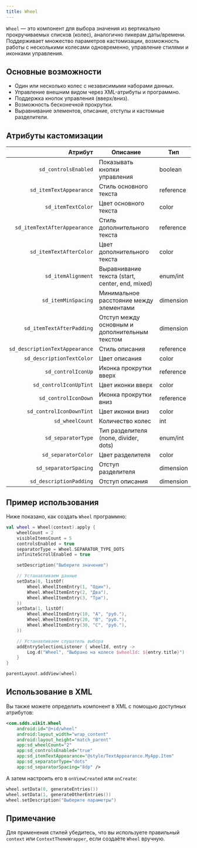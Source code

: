 ```yaml
---
title: Wheel
---
```


`Wheel` — это компонент для выбора значения из вертикально прокручиваемых списков (колес), аналогично пикерам даты/времени.  
Поддерживает множество параметров кастомизации, возможность работы с несколькими колесами одновременно, управление стилями и иконками управления.

## Основные возможности

- Один или несколько колес с независимыми наборами данных.
- Управление внешним видом через XML-атрибуты и программно.
- Поддержка кнопок управления (вверх/вниз).
- Возможность бесконечной прокрутки.
- Выравнивание элементов, описание, отступы и кастомные разделители.

## Атрибуты кастомизации

| Атрибут | Описание | Тип |
|--------:|----------|-----|
| `sd_controlsEnabled` | Показывать кнопки управления | boolean |
| `sd_itemTextAppearance` | Стиль основного текста | reference |
| `sd_itemTextColor` | Цвет основного текста | color |
| `sd_itemTextAfterAppearance` | Стиль дополнительного текста | reference |
| `sd_itemTextAfterColor` | Цвет дополнительного текста | color |
| `sd_itemAlignment` | Выравнивание текста (start, center, end, mixed) | enum/int |
| `sd_itemMinSpacing` | Минимальное расстояние между элементами | dimension |
| `sd_itemTextAfterPadding` | Отступ между основным и дополнительным текстом | dimension |
| `sd_descriptionTextAppearance` | Стиль описания | reference |
| `sd_descriptionTextColor` | Цвет описания | color |
| `sd_controlIconUp` | Иконка прокрутки вверх | reference |
| `sd_controlIconUpTint` | Цвет иконки вверх | color |
| `sd_controlIconDown` | Иконка прокрутки вниз | reference |
| `sd_controlIconDownTint` | Цвет иконки вниз | color |
| `sd_wheelCount` | Количество колес | int |
| `sd_separatorType` | Тип разделителя (none, divider, dots) | enum/int |
| `sd_separatorColor` | Цвет разделителя | color |
| `sd_separatorSpacing` | Отступ разделителя | dimension |
| `sd_descriptionPadding` | Отступ описания | dimension |

## Пример использования

Ниже показано, как создать `Wheel` программно:

```kotlin
val wheel = Wheel(context).apply {
    wheelCount = 2
    visibleItemsCount = 5
    controlsEnabled = true
    separatorType = Wheel.SEPARATOR_TYPE_DOTS
    infiniteScrollEnabled = true

    setDescription("Выберите значение")

    // Устанавливаем данные
    setData(0, listOf(
        Wheel.WheelItemEntry(1, "Один"),
        Wheel.WheelItemEntry(2, "Два"),
        Wheel.WheelItemEntry(3, "Три"),
    ))
    setData(1, listOf(
        Wheel.WheelItemEntry(10, "A", "руб."),
        Wheel.WheelItemEntry(20, "B", "руб."),
        Wheel.WheelItemEntry(30, "C", "руб."),
    ))

    // Устанавливаем слушатель выбора
    addEntrySelectionListener { wheelId, entry ->
        Log.d("Wheel", "Выбрано на колесе $wheelId: ${entry.title}")
    }
}

parentLayout.addView(wheel)
```

## Использование в XML

Вы также можете определить компонент в XML с помощью доступных атрибутов:

```xml
<com.sdds.uikit.Wheel
    android:id="@+id/wheel"
    android:layout_width="wrap_content"
    android:layout_height="match_parent"
    app:sd_wheelCount="2"
    app:sd_controlsEnabled="true"
    app:sd_itemTextAppearance="@style/TextAppearance.MyApp.Item"
    app:sd_separatorType="dots"
    app:sd_separatorSpacing="8dp" />
```

А затем настроить его в `onViewCreated` или `onCreate`:

```kotlin
wheel.setData(0, generateEntries())
wheel.setData(1, generateOtherEntries())
wheel.setDescription("Выберите параметры")
```

## Примечание

Для применения стилей убедитесь, что вы используете правильный `context` или `ContextThemeWrapper`, если создаёте `Wheel` вручную.